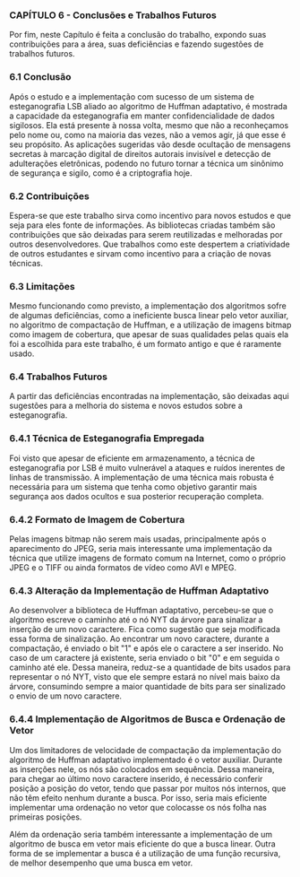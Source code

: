 ### CAPÍTULO 6 - Conclusões e Trabalhos Futuros
Por fim, neste Capítulo é feita a conclusão do trabalho, expondo suas contribuições
para a área, suas deficiências e fazendo sugestões de trabalhos futuros.


### 6.1 Conclusão
Após o estudo e a implementação com sucesso de um sistema de esteganografia LSB
aliado ao algoritmo de Huffman adaptativo, é mostrada a capacidade da esteganografia em
manter confidencialidade de dados sigilosos. Ela está presente à nossa volta, mesmo que não a
reconheçamos pelo nome ou, como na maioria das vezes, não a vemos agir, já que esse é seu
propósito. As aplicações sugeridas vão desde ocultação de mensagens secretas à marcação
digital de direitos autorais invisível e detecção de adulterações eletrônicas, podendo no futuro
tornar a técnica um sinônimo de segurança e sigilo, como é a criptografia hoje.


### 6.2 Contribuições
Espera-se que este trabalho sirva como incentivo para novos estudos e que seja para
eles fonte de informações. As bibliotecas criadas também são contribuições que são deixadas
para serem reutilizadas e melhoradas por outros desenvolvedores. Que trabalhos como este
despertem a criatividade de outros estudantes e sirvam como incentivo para a criação de
novas técnicas.  


### 6.3 Limitações
Mesmo funcionando como previsto, a implementação dos algoritmos sofre de
algumas deficiências, como a ineficiente busca linear pelo vetor auxiliar, no algoritmo de
compactação de Huffman, e a utilização de imagens bitmap como imagem de cobertura, que
apesar de suas qualidades pelas quais ela foi a escolhida para este trabalho, é um formato
antigo e que é raramente usado.


### 6.4 Trabalhos Futuros
A partir das deficiências encontradas na implementação, são deixadas aqui sugestões
para a melhoria do sistema e novos estudos sobre a esteganografia.

### 6.4.1 Técnica de Esteganografia Empregada
Foi visto que apesar de eficiente em armazenamento, a técnica de esteganografia por
LSB é muito vulnerável a ataques e ruídos inerentes de linhas de transmissão. A
implementação de uma técnica mais robusta é necessária para um sistema que tenha como
objetivo garantir mais segurança aos dados ocultos e sua posterior recuperação completa.


### 6.4.2 Formato de Imagem de Cobertura
Pelas imagens bitmap não serem mais usadas, principalmente após o aparecimento
do JPEG, seria mais interessante uma implementação da técnica que utilize imagens de
formato comum na Internet, como o próprio JPEG e o TIFF ou ainda formatos de vídeo como
AVI e MPEG.

### 6.4.3 Alteração da Implementação de Huffman Adaptativo
Ao desenvolver a biblioteca de Huffman adaptativo, percebeu-se que o algoritmo
escreve o caminho até o nó NYT da árvore para sinalizar a inserção de um novo caractere.
Fica como sugestão que seja modificada essa forma de sinalização. Ao encontrar um novo
caractere, durante a compactação, é enviado o bit "1" e após ele o caractere a ser inserido. No
caso de um caractere já existente, seria enviado o bit "0" e em seguida o caminho até ele.
Dessa maneira, reduz-se a quantidade de bits usados para representar o nó NYT, visto que ele
sempre estará no nível mais baixo da árvore, consumindo sempre a maior quantidade de bits
para ser sinalizado o envio de um novo caractere.

### 6.4.4 Implementação de Algoritmos de Busca e Ordenação de Vetor
Um dos limitadores de velocidade de compactação da implementação do algoritmo
de Huffman adaptativo implementado é o vetor auxiliar. Durante as inserções nele, os nós são
colocados em sequência. Dessa maneira, para chegar ao último novo caractere inserido, é
necessário conferir posição a posição do vetor, tendo que passar por muitos nós internos, que
não têm efeito nenhum durante a busca. Por isso, seria mais eficiente implementar uma
ordenação no vetor que colocasse os nós folha nas primeiras posições.  

Além da ordenação seria também interessante a implementação de um algoritmo de
busca em vetor mais eficiente do que a busca linear. Outra forma de se implementar a busca é
a utilização de uma função recursiva, de melhor desempenho que uma busca em vetor.

